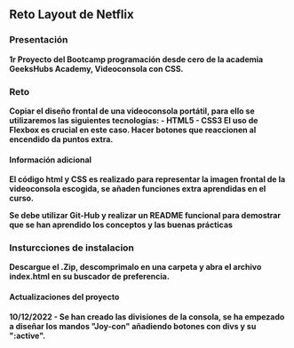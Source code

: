 ##   Reto Layout de Netflix

###   Presentación

<b>1r Proyecto del Bootcamp programación desde cero de la academia GeeksHubs Academy, Videoconsola con CSS.

###   Reto

<b> Copiar el diseño frontal de una videoconsola portátil, para ello se utilizaremos las siguientes tecnologías:
    - HTML5
    - CSS3
        El uso de Flexbox es crucial en este caso.
Hacer botones que reaccionen al encendido da puntos extra.

####  Información adicional

<b> El código html y CSS es realizado para representar la imagen frontal de la videoconsola escogida, se añaden funciones extra aprendidas en el curso.

Se debe utilizar Git-Hub y realizar un README funcional para demostrar que se han aprendido los conceptos y las buenas prácticas

###  Insturcciones de instalacion

<b> Descargue el .Zip, descomprimalo en una carpeta y abra el archivo index.html en su buscador de preferencia.

#### Actualizaciones del proyecto

<b> 10/12/2022 - Se han creado las divisiones de la consola, se ha empezado a diseñar los mandos "Joy-con" añadiendo botones con divs y su ":active".
